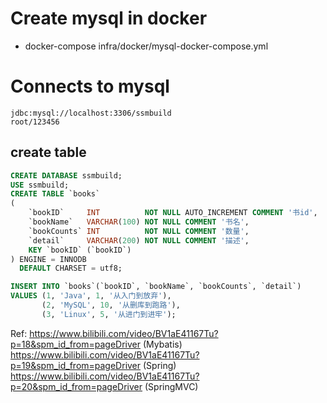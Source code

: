 # Create mysql in docker

* docker-compose infra/docker/mysql-docker-compose.yml

# Connects to mysql

``` proper
jdbc:mysql://localhost:3306/ssmbuild
root/123456
```

## create table

``` sql
CREATE DATABASE ssmbuild;
USE ssmbuild;
CREATE TABLE `books`
(
    `bookID`     INT          NOT NULL AUTO_INCREMENT COMMENT '书id',
    `bookName`   VARCHAR(100) NOT NULL COMMENT '书名',
    `bookCounts` INT          NOT NULL COMMENT '数量',
    `detail`     VARCHAR(200) NOT NULL COMMENT '描述',
    KEY `bookID` (`bookID`)
) ENGINE = INNODB
  DEFAULT CHARSET = utf8;

INSERT INTO `books`(`bookID`, `bookName`, `bookCounts`, `detail`)
VALUES (1, 'Java', 1, '从入门到放弃'),
       (2, 'MySQL', 10, '从删库到跑路'),
       (3, 'Linux', 5, '从进门到进牢');                       
```
 Ref: 
 https://www.bilibili.com/video/BV1aE41167Tu?p=18&spm_id_from=pageDriver (Mybatis)
 https://www.bilibili.com/video/BV1aE41167Tu?p=19&spm_id_from=pageDriver (Spring)
 https://www.bilibili.com/video/BV1aE41167Tu?p=20&spm_id_from=pageDriver (SpringMVC)